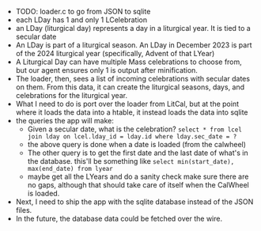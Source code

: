 * TODO: loader.c to go from JSON to sqlite
* each LDay has 1 and only 1 LCelebration
* an LDay (liturgical day) represents a day in a liturgical year. It is tied to a secular date
* An LDay is part of a liturgical season. An LDay in December 2023 is part of the 2024 liturgical year (specifically, Advent of that LYear)
* A Liturgical Day can have multiple Mass celebrations to choose from, but our agent ensures only 1 is output after minification.
* The loader, then, sees a list of incoming celebrations with secular dates on them. From this data, it can create the liturgical seasons, days, and celebrations for the liturgical year.
* What I need to do is port over the loader from LitCal, but at the point where
  it loads the data into a htable, it instead loads the data into sqlite
* the queries the app will make:
  * Given a secular date, what is the celebration? `select * from lcel join lday on lcel.lday_id = lday.id where lday.sec_date = ?`
  * the above query is done when a date is loaded (from the calwheel)
  * The other query is to get the first date and the last date of what's in the database. this'll be something like `select min(start_date), max(end_date) from lyear`
  * maybe get all the LYears and do a sanity check make sure there are no gaps, although that should take care of itself when the CalWheel is loaded.
* Next, I need to ship the app with the sqlite database instead of the JSON files.
* In the future, the database data could be fetched over the wire.
